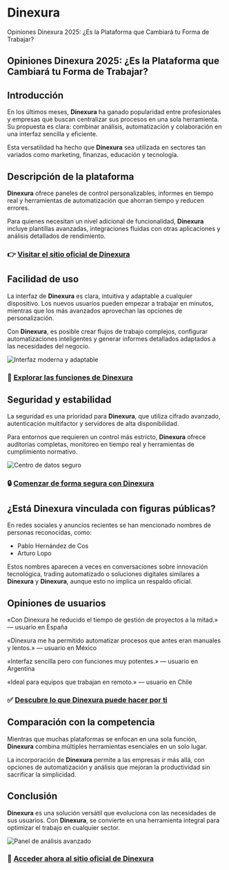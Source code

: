 # Dinexura
Opiniones Dinexura 2025: ¿Es la Plataforma que Cambiará tu Forma de Trabajar?
## Opiniones Dinexura 2025: ¿Es la Plataforma que Cambiará tu Forma de Trabajar?

## Introducción
En los últimos meses, **Dinexura** ha ganado popularidad entre profesionales y empresas que buscan centralizar sus procesos en una sola herramienta. Su propuesta es clara: combinar análisis, automatización y colaboración en una interfaz sencilla y eficiente.

Esta versatilidad ha hecho que **Dinexura** sea utilizada en sectores tan variados como marketing, finanzas, educación y tecnología.

## Descripción de la plataforma
**Dinexura** ofrece paneles de control personalizables, informes en tiempo real y herramientas de automatización que ahorran tiempo y reducen errores.

Para quienes necesitan un nivel adicional de funcionalidad, **Dinexura** incluye plantillas avanzadas, integraciones fluidas con otras aplicaciones y análisis detallados de rendimiento.

### 👉 **[Visitar el sitio oficial de Dinexura](https://dinexura.es)**

## Facilidad de uso
La interfaz de **Dinexura** es clara, intuitiva y adaptable a cualquier dispositivo. Los nuevos usuarios pueden empezar a trabajar en minutos, mientras que los más avanzados aprovechan las opciones de personalización.

Con **Dinexura**, es posible crear flujos de trabajo complejos, configurar automatizaciones inteligentes y generar informes detallados adaptados a las necesidades del negocio.

![Interfaz moderna y adaptable](https://media.licdn.com/dms/image/v2/D4D12AQFbIbAPO2OlBQ/article-cover_image-shrink_720_1280/article-cover_image-shrink_720_1280/0/1679931024599?e=2147483647&v=beta&t=rJIznfsYw89epAcKr2d6f4R40fFsBKFsM9LosI6oPjc)

### 🔗 **[Explorar las funciones de Dinexura](https://dinexura.es)**

## Seguridad y estabilidad
La seguridad es una prioridad para **Dinexura**, que utiliza cifrado avanzado, autenticación multifactor y servidores de alta disponibilidad.

Para entornos que requieren un control más estricto, **Dinexura** ofrece auditorías completas, monitoreo en tiempo real y herramientas de cumplimiento normativo.

![Centro de datos seguro](https://datatrust.sv/wp-content/uploads/2023/09/Datacenters1.png)

### 🔒 **[Comenzar de forma segura con Dinexura](https://dinexura.es)**

## ¿Está Dinexura vinculada con figuras públicas?
En redes sociales y anuncios recientes se han mencionado nombres de personas reconocidas, como:

- Pablo Hernández de Cos
- Arturo Lopo

Estos nombres aparecen a veces en conversaciones sobre innovación tecnológica, trading automatizado o soluciones digitales similares a **Dinexura** y **Dinexura**, aunque esto no implica un respaldo oficial.

## Opiniones de usuarios
«Con Dinexura he reducido el tiempo de gestión de proyectos a la mitad.» — usuario en España

«Dinexura me ha permitido automatizar procesos que antes eran manuales y lentos.» — usuario en México

«Interfaz sencilla pero con funciones muy potentes.» — usuario en Argentina

«Ideal para equipos que trabajan en remoto.» — usuario en Chile

### ✅ **[Descubre lo que Dinexura puede hacer por ti](https://dinexura.es)**

## Comparación con la competencia
Mientras que muchas plataformas se enfocan en una sola función, **Dinexura** combina múltiples herramientas esenciales en un solo lugar.

La incorporación de **Dinexura** permite a las empresas ir más allá, con opciones de automatización y análisis que mejoran la productividad sin sacrificar la simplicidad.

## Conclusión
**Dinexura** es una solución versátil que evoluciona con las necesidades de sus usuarios. Con **Dinexura**, se convierte en una herramienta integral para optimizar el trabajo en cualquier sector.

![Panel de análisis avanzado](https://medac.es/sites/default/files/blog/destacadas/big-data.jpg)

### 🚀 **[Acceder ahora al sitio oficial de Dinexura](https://dinexura.es)**
